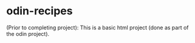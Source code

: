 # odin-recipes

(Prior to completing project): This is a basic html project 
(done as part of the odin project).